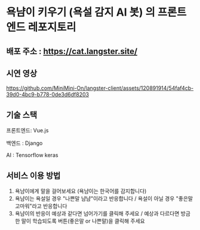 # 욕냠이 키우기 (욕설 감지 AI 봇) 의 프론트엔드 레포지토리
## 배포 주소 : https://cat.langster.site/

## 시연 영상
https://github.com/MiniMini-On/langster-client/assets/120891914/54faf4cb-39d0-4bc9-b778-0de3d6df8203

## 기술 스택
프론트엔드: Vue.js

백엔드 : Django

AI : Tensorflow keras

## 서비스 이용 방법
1. 욕냠이에게 말을 걸어보세요 (욕냠이는 한국어를 감지합니다)
2. 욕냠이는 욕설일 경우 "나쁜말 냠냠"이라고 반응합니다 / 욕설이 아닐 경우 "좋은말 고마워"라고 반응합니다
3. 욕냠이의 반응이 예상과 같다면 넘어가기를 클릭해 주세요 / 예상과 다르다면 방금 한 말이 학습되도록 버튼(좋은말 or 나쁜말)을 클릭해 주세요
